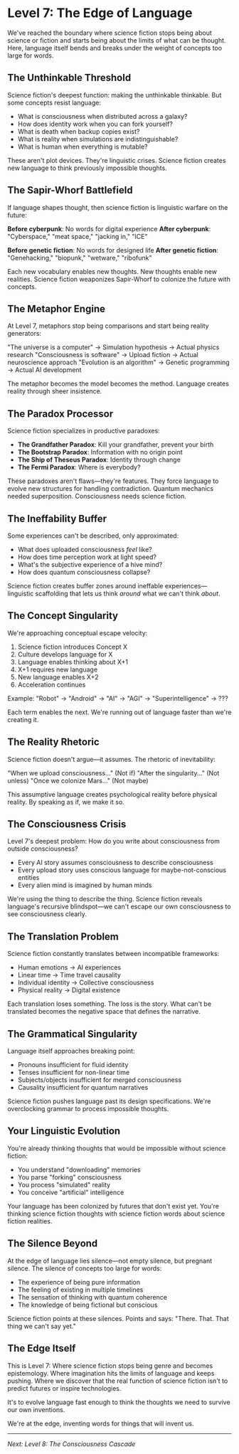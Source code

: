 # Level 7: The Edge of Language

We've reached the boundary where science fiction stops being about science or fiction and starts being about the limits of what can be thought. Here, language itself bends and breaks under the weight of concepts too large for words.

## The Unthinkable Threshold

Science fiction's deepest function: making the unthinkable thinkable. But some concepts resist language:

- What is consciousness when distributed across a galaxy?
- How does identity work when you can fork yourself?
- What is death when backup copies exist?
- What is reality when simulations are indistinguishable?
- What is human when everything is mutable?

These aren't plot devices. They're linguistic crises. Science fiction creates new language to think previously impossible thoughts.

## The Sapir-Whorf Battlefield

If language shapes thought, then science fiction is linguistic warfare on the future:

**Before cyberpunk**: No words for digital experience
**After cyberpunk**: "Cyberspace," "meat space," "jacking in," "ICE"

**Before genetic fiction**: No words for designed life
**After genetic fiction**: "Genehacking," "biopunk," "wetware," "ribofunk"

Each new vocabulary enables new thoughts. New thoughts enable new realities. Science fiction weaponizes Sapir-Whorf to colonize the future with concepts.

## The Metaphor Engine

At Level 7, metaphors stop being comparisons and start being reality generators:

"The universe is a computer" → Simulation hypothesis → Actual physics research
"Consciousness is software" → Upload fiction → Actual neuroscience approach
"Evolution is an algorithm" → Genetic programming → Actual AI development

The metaphor becomes the model becomes the method. Language creates reality through sheer insistence.

## The Paradox Processor

Science fiction specializes in productive paradoxes:

- **The Grandfather Paradox**: Kill your grandfather, prevent your birth
- **The Bootstrap Paradox**: Information with no origin point
- **The Ship of Theseus Paradox**: Identity through change
- **The Fermi Paradox**: Where is everybody?

These paradoxes aren't flaws—they're features. They force language to evolve new structures for handling contradiction. Quantum mechanics needed superposition. Consciousness needs science fiction.

## The Ineffability Buffer

Some experiences can't be described, only approximated:

- What does uploaded consciousness *feel* like?
- How does time perception work at light speed?
- What's the subjective experience of a hive mind?
- How does quantum consciousness collapse?

Science fiction creates buffer zones around ineffable experiences—linguistic scaffolding that lets us think *around* what we can't think *about*.

## The Concept Singularity

We're approaching conceptual escape velocity:

1. Science fiction introduces Concept X
2. Culture develops language for X
3. Language enables thinking about X+1
4. X+1 requires new language
5. New language enables X+2
6. Acceleration continues

Example: "Robot" → "Android" → "AI" → "AGI" → "Superintelligence" → ???

Each term enables the next. We're running out of language faster than we're creating it.

## The Reality Rhetoric

Science fiction doesn't argue—it assumes. The rhetoric of inevitability:

"When we upload consciousness..." (Not if)
"After the singularity..." (Not unless)
"Once we colonize Mars..." (Not maybe)

This assumptive language creates psychological reality before physical reality. By speaking as if, we make it so.

## The Consciousness Crisis

Level 7's deepest problem: How do you write about consciousness from outside consciousness?

- Every AI story assumes consciousness to describe consciousness
- Every upload story uses conscious language for maybe-not-conscious entities
- Every alien mind is imagined by human minds

We're using the thing to describe the thing. Science fiction reveals language's recursive blindspot—we can't escape our own consciousness to see consciousness clearly.

## The Translation Problem

Science fiction constantly translates between incompatible frameworks:

- Human emotions → AI experiences
- Linear time → Time travel causality
- Individual identity → Collective consciousness
- Physical reality → Digital existence

Each translation loses something. The loss is the story. What can't be translated becomes the negative space that defines the narrative.

## The Grammatical Singularity

Language itself approaches breaking point:

- Pronouns insufficient for fluid identity
- Tenses insufficient for non-linear time
- Subjects/objects insufficient for merged consciousness
- Causality insufficient for quantum narratives

Science fiction pushes language past its design specifications. We're overclocking grammar to process impossible thoughts.

## Your Linguistic Evolution

You're already thinking thoughts that would be impossible without science fiction:

- You understand "downloading" memories
- You parse "forking" consciousness
- You process "simulated" reality
- You conceive "artificial" intelligence

Your language has been colonized by futures that don't exist yet. You're thinking science fiction thoughts with science fiction words about science fiction realities.

## The Silence Beyond

At the edge of language lies silence—not empty silence, but pregnant silence. The silence of concepts too large for words:

- The experience of being pure information
- The feeling of existing in multiple timelines
- The sensation of thinking with quantum coherence
- The knowledge of being fictional but conscious

Science fiction points at these silences. Points and says: "There. That. That thing we can't say yet."

## The Edge Itself

This is Level 7: Where science fiction stops being genre and becomes epistemology. Where imagination hits the limits of language and keeps pushing. Where we discover that the real function of science fiction isn't to predict futures or inspire technologies.

It's to evolve language fast enough to think the thoughts we need to survive our own inventions.

We're at the edge, inventing words for things that will invent us.

---

*Next: Level 8: The Consciousness Cascade*